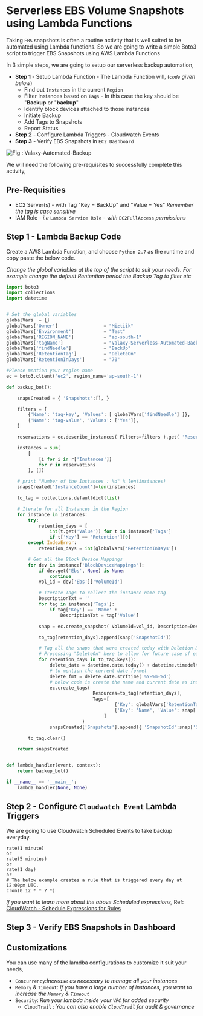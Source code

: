 # Serverless EBS Volume Snapshots using Lambda Functions
Taking `EBS` snapshots is often a routine activity that is well suited to be automated using Lambda functions. So we are going to write a simple Boto3 script to trigger EBS Snapshots using AWS Lambda Functions




In 3 simple steps, we are going to setup our serverless backup automation,
- **Step 1** - Setup Lambda Function - The Lambda Function will, (_`code` given below_)
  - Find out `Instances` in the current `Region`
  - Filter Instances based on `Tags` - In this case the key should be "**Backup** or "**backup**"
  - Identify block devices attached to those instances
  - Initiate Backup
  - Add Tags to Snapshots
  - Report Status
- **Step 2** - Configure Lambda Triggers - Cloudwatch Events
- **Step 3** - Verify EBS Snapshots in `EC2 Dashboard`

![Fig : Valaxy-Automated-Backup](https://raw.githubusercontent.com/miztiik/serverless-backup/master/images/Serverless-Backup.jpg)

We will need the following pre-requisites to successfully complete this activity,
## Pre-Requisities
- EC2 Server(s) - with Tag "Key = BackUp" and "Value = Yes" _Remember the tag is case sensitive_
- IAM Role - _i.e_ `Lambda Service Role` - _with_ `EC2FullAccess` _permissions_


## Step 1 - Lambda Backup Code
Create a AWS Lambda Function, and choose `Python 2.7` as the runtime and copy paste the below code.

_Change the global variables at the top of the script to suit your needs. For example change the default Rentention period the Backup Tag to filter etc_
```py
import boto3
import collections
import datetime


# Set the global variables
globalVars  = {}
globalVars['Owner']                 = "Miztiik"
globalVars['Environment']           = "Test"
globalVars['REGION_NAME']           = "ap-south-1"
globalVars['tagName']               = "Valaxy-Serverless-Automated-Backup"
globalVars['findNeedle']            = "BackUp"
globalVars['RetentionTag']          = "DeleteOn"
globalVars['RetentionInDays']       = "70"

#Please mention your region name
ec = boto3.client('ec2', region_name='ap-south-1')

def backup_bot():

    snapsCreated = { 'Snapshots':[], }

    filters = [
        {'Name': 'tag-key', 'Values': [ globalVars['findNeedle'] ]},
        {'Name': 'tag-value', 'Values': ['Yes']},
    ]

    reservations = ec.describe_instances( Filters=filters ).get( 'Reservations', [] )

    instances = sum(
        [
            [i for i in r['Instances']]
            for r in reservations
        ], [])

    # print "Number of the Instances : %d" % len(instances)
    snapsCreated['InstanceCount']=len(instances)

    to_tag = collections.defaultdict(list)

    # Iterate for all Instances in the Region
    for instance in instances:
        try:
            retention_days = [
                int(t.get('Value')) for t in instance['Tags']
                if t['Key'] == 'Retention'][0]
        except IndexError:
            retention_days = int(globalVars['RetentionInDays'])

        # Get all the Block Device Mappings
        for dev in instance['BlockDeviceMappings']:
            if dev.get('Ebs', None) is None:
                continue
            vol_id = dev['Ebs']['VolumeId']

            # Iterate Tags to collect the instance name tag
            DescriptionTxt = ''
            for tag in instance['Tags']:
                if tag['Key'] == 'Name' :
                    DescriptionTxt = tag['Value']

            snap = ec.create_snapshot( VolumeId=vol_id, Description=DescriptionTxt )

            to_tag[retention_days].append(snap['SnapshotId'])

            # Tag all the snaps that were created today with Deletion Date
            # Processing "DeleteOn" here to allow for future case of each disk having its own Retention date
            for retention_days in to_tag.keys():
                delete_date = datetime.date.today() + datetime.timedelta(days=retention_days)
                # to mention the current date formet
                delete_fmt = delete_date.strftime('%Y-%m-%d')
                # below code is create the name and current date as instance name
                ec.create_tags(
                                Resources=to_tag[retention_days],
                                Tags=[
                                        {'Key': globalVars['RetentionTag'], 'Value': delete_fmt},
                                        {'Key': 'Name', 'Value': snap['Description'] },
                                    ]
                            )
                snapsCreated['Snapshots'].append({ 'SnapshotId':snap['SnapshotId'], 'VolumeId' : vol_id, 'InstanceId' : instance['InstanceId'], 'DeleteOn': delete_fmt })

        to_tag.clear()

    return snapsCreated


def lambda_handler(event, context):
    return backup_bot()

if __name__ == '__main__':
    lambda_handler(None, None)
```

## Step 2 - Configure `Cloudwatch Event` Lambda Triggers
We are going to use Cloudwatch Scheduled Events to take backup everyday.
```
rate(1 minute)
or
rate(5 minutes)
or
rate(1 day)
or
# The below example creates a rule that is triggered every day at 12:00pm UTC.
cron(0 12 * * ? *)
```
_If you want to learn more about the above Scheduled expressions,_ Ref: [CloudWatch - Schedule Expressions for Rules](http://docs.aws.amazon.com/AmazonCloudWatch/latest/events/ScheduledEvents.html#RateExpressions)

## Step 3 - Verify EBS Snapshots in Dashboard

## Customizations
You can use many of the lamdba configurations to customize it suit your needs,

- `Concurrency`:_Increase as necessary to manage all your instances_
- `Memory` & `Timeout`: _If you have a large number of instances, you want to increase the `Memory` & `Timeout`_
- `Security`: _Run your lambda inside your `VPC` for added security_
  - `CloudTrail` : _You can also enable `CloudTrail` for audit & governance_

